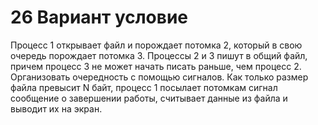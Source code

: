 # 26 Вариант условие
Процесс 1 открывает файл и порождает потомка 2, который в свою очередь порождает потомка 3. Процессы 2 и 3 пишут в общий файл, причем процесс 3 не может начать писать раньше, чем процесс 2. Организовать очередность с помощью сигналов. Как только размер файла превысит N байт, процесс 1 посылает потомкам сигнал сообщение о завершении работы, считывает данные из файла и выводит их на экран.